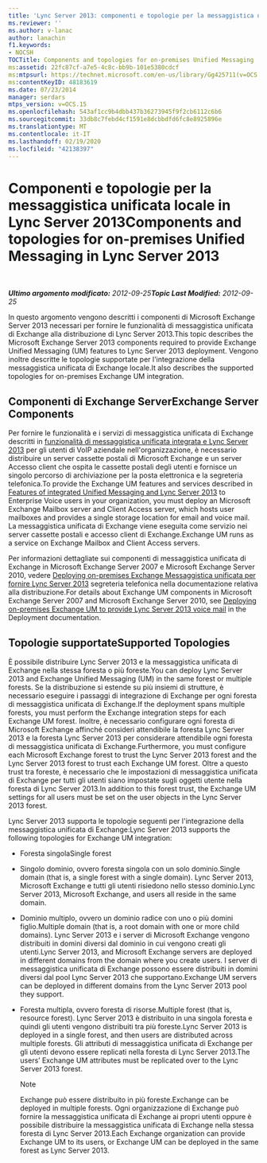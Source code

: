 ```yaml
---
title: 'Lync Server 2013: componenti e topologie per la messaggistica unificata locale'
ms.reviewer: ''
ms.author: v-lanac
author: lanachin
f1.keywords:
- NOCSH
TOCTitle: Components and topologies for on-premises Unified Messaging
ms:assetid: 22fc87cf-a7e5-4c8c-bb9b-101e5380cdcf
ms:mtpsurl: https://technet.microsoft.com/en-us/library/Gg425711(v=OCS.15)
ms:contentKeyID: 48183619
ms.date: 07/23/2014
manager: serdars
mtps_version: v=OCS.15
ms.openlocfilehash: 543af1cc9b4dbb437b36273945f9f2cb6112c6b6
ms.sourcegitcommit: 33db8c7febd4cf1591e8dcbbdfd6fc8e8925896e
ms.translationtype: MT
ms.contentlocale: it-IT
ms.lasthandoff: 02/19/2020
ms.locfileid: "42138397"
---
```

<div data-xmlns="http://www.w3.org/1999/xhtml">

<div class="topic" data-xmlns="http://www.w3.org/1999/xhtml" data-msxsl="urn:schemas-microsoft-com:xslt" data-cs="http://msdn.microsoft.com/">

<div data-asp="https://msdn2.microsoft.com/asp">

# <a name="components-and-topologies-for-on-premises-unified-messaging-in-lync-server-2013"></a><span data-ttu-id="ceb29-102">Componenti e topologie per la messaggistica unificata locale in Lync Server 2013</span><span class="sxs-lookup"><span data-stu-id="ceb29-102">Components and topologies for on-premises Unified Messaging in Lync Server 2013</span></span>

</div>

<div id="mainSection">

<div id="mainBody">

<span> </span>

<span data-ttu-id="ceb29-103">_**Ultimo argomento modificato:** 2012-09-25_</span><span class="sxs-lookup"><span data-stu-id="ceb29-103">_**Topic Last Modified:** 2012-09-25_</span></span>

<span data-ttu-id="ceb29-104">In questo argomento vengono descritti i componenti di Microsoft Exchange Server 2013 necessari per fornire le funzionalità di messaggistica unificata di Exchange alla distribuzione di Lync Server 2013.</span><span class="sxs-lookup"><span data-stu-id="ceb29-104">This topic describes the Microsoft Exchange Server 2013 components required to provide Exchange Unified Messaging (UM) features to Lync Server 2013 deployment.</span></span> <span data-ttu-id="ceb29-105">Vengono inoltre descritte le topologie supportate per l'integrazione della messaggistica unificata di Exchange locale.</span><span class="sxs-lookup"><span data-stu-id="ceb29-105">It also describes the supported topologies for on-premises Exchange UM integration.</span></span>

<div>

## <a name="exchange-server-components"></a><span data-ttu-id="ceb29-106">Componenti di Exchange Server</span><span class="sxs-lookup"><span data-stu-id="ceb29-106">Exchange Server Components</span></span>

<span data-ttu-id="ceb29-107">Per fornire le funzionalità e i servizi di messaggistica unificata di Exchange descritti in [funzionalità di messaggistica unificata integrata e Lync Server 2013](lync-server-2013-features-of-integrated-unified-messaging.md) per gli utenti di VoIP aziendale nell'organizzazione, è necessario distribuire un server cassette postali di Microsoft Exchange e un server Accesso client che ospita le cassette postali degli utenti e fornisce un singolo percorso di archiviazione per la posta elettronica e la segreteria telefonica.</span><span class="sxs-lookup"><span data-stu-id="ceb29-107">To provide the Exchange UM features and services described in [Features of integrated Unified Messaging and Lync Server 2013](lync-server-2013-features-of-integrated-unified-messaging.md) to Enterprise Voice users in your organization, you must deploy an Microsoft Exchange Mailbox server and Client Access server, which hosts user mailboxes and provides a single storage location for email and voice mail.</span></span> <span data-ttu-id="ceb29-108">La messaggistica unificata di Exchange viene eseguita come servizio nei server cassette postali e accesso client di Exchange.</span><span class="sxs-lookup"><span data-stu-id="ceb29-108">Exchange UM runs as a service on Exchange Mailbox and Client Access servers.</span></span>

<span data-ttu-id="ceb29-109">Per informazioni dettagliate sui componenti di messaggistica unificata di Exchange in Microsoft Exchange Server 2007 e Microsoft Exchange Server 2010, vedere [Deploying on-premises Exchange Messaggistica unificata per fornire Lync Server 2013](lync-server-2013-deploying-on-premises-exchange-um-to-provide-lync-server-2013-voice-mail.md) segreteria telefonica nella documentazione relativa alla distribuzione.</span><span class="sxs-lookup"><span data-stu-id="ceb29-109">For details about Exchange UM components in Microsoft Exchange Server 2007 and Microsoft Exchange Server 2010, see [Deploying on-premises Exchange UM to provide Lync Server 2013 voice mail](lync-server-2013-deploying-on-premises-exchange-um-to-provide-lync-server-2013-voice-mail.md) in the Deployment documentation.</span></span>

</div>

<div>

## <a name="supported-topologies"></a><span data-ttu-id="ceb29-110">Topologie supportate</span><span class="sxs-lookup"><span data-stu-id="ceb29-110">Supported Topologies</span></span>

<span data-ttu-id="ceb29-111">È possibile distribuire Lync Server 2013 e la messaggistica unificata di Exchange nella stessa foresta o più foreste.</span><span class="sxs-lookup"><span data-stu-id="ceb29-111">You can deploy Lync Server 2013 and Exchange Unified Messaging (UM) in the same forest or multiple forests.</span></span> <span data-ttu-id="ceb29-112">Se la distribuzione si estende su più insiemi di strutture, è necessario eseguire i passaggi di integrazione di Exchange per ogni foresta di messaggistica unificata di Exchange.</span><span class="sxs-lookup"><span data-stu-id="ceb29-112">If the deployment spans multiple forests, you must perform the Exchange integration steps for each Exchange UM forest.</span></span> <span data-ttu-id="ceb29-113">Inoltre, è necessario configurare ogni foresta di Microsoft Exchange affinché consideri attendibile la foresta Lync Server 2013 e la foresta Lync Server 2013 per considerare attendibile ogni foresta di messaggistica unificata di Exchange.</span><span class="sxs-lookup"><span data-stu-id="ceb29-113">Furthermore, you must configure each Microsoft Exchange forest to trust the Lync Server 2013 forest and the Lync Server 2013 forest to trust each Exchange UM forest.</span></span> <span data-ttu-id="ceb29-114">Oltre a questo trust tra foreste, è necessario che le impostazioni di messaggistica unificata di Exchange per tutti gli utenti siano impostate sugli oggetti utente nella foresta di Lync Server 2013.</span><span class="sxs-lookup"><span data-stu-id="ceb29-114">In addition to this forest trust, the Exchange UM settings for all users must be set on the user objects in the Lync Server 2013 forest.</span></span>

<span data-ttu-id="ceb29-115">Lync Server 2013 supporta le topologie seguenti per l'integrazione della messaggistica unificata di Exchange:</span><span class="sxs-lookup"><span data-stu-id="ceb29-115">Lync Server 2013 supports the following topologies for Exchange UM integration:</span></span>

  - <span data-ttu-id="ceb29-116">Foresta singola</span><span class="sxs-lookup"><span data-stu-id="ceb29-116">Single forest</span></span>

  - <span data-ttu-id="ceb29-117">Singolo dominio, ovvero foresta singola con un solo dominio.</span><span class="sxs-lookup"><span data-stu-id="ceb29-117">Single domain (that is, a single forest with a single domain).</span></span> <span data-ttu-id="ceb29-118">Lync Server 2013, Microsoft Exchange e tutti gli utenti risiedono nello stesso dominio.</span><span class="sxs-lookup"><span data-stu-id="ceb29-118">Lync Server 2013, Microsoft Exchange, and users all reside in the same domain.</span></span>

  - <span data-ttu-id="ceb29-119">Dominio multiplo, ovvero un dominio radice con uno o più domini figlio.</span><span class="sxs-lookup"><span data-stu-id="ceb29-119">Multiple domain (that is, a root domain with one or more child domains).</span></span> <span data-ttu-id="ceb29-120">Lync Server 2013 e i server di Microsoft Exchange vengono distribuiti in domini diversi dal dominio in cui vengono creati gli utenti.</span><span class="sxs-lookup"><span data-stu-id="ceb29-120">Lync Server 2013, and Microsoft Exchange servers are deployed in different domains from the domain where you create users.</span></span> <span data-ttu-id="ceb29-121">I server di messaggistica unificata di Exchange possono essere distribuiti in domini diversi dal pool Lync Server 2013 che supportano.</span><span class="sxs-lookup"><span data-stu-id="ceb29-121">Exchange UM servers can be deployed in different domains from the Lync Server 2013 pool they support.</span></span>

  - <span data-ttu-id="ceb29-122">Foresta multipla, ovvero foresta di risorse.</span><span class="sxs-lookup"><span data-stu-id="ceb29-122">Multiple forest (that is, resource forest).</span></span> <span data-ttu-id="ceb29-123">Lync Server 2013 è distribuito in una singola foresta e quindi gli utenti vengono distribuiti tra più foreste.</span><span class="sxs-lookup"><span data-stu-id="ceb29-123">Lync Server 2013 is deployed in a single forest, and then users are distributed across multiple forests.</span></span> <span data-ttu-id="ceb29-124">Gli attributi di messaggistica unificata di Exchange per gli utenti devono essere replicati nella foresta di Lync Server 2013.</span><span class="sxs-lookup"><span data-stu-id="ceb29-124">The users’ Exchange UM attributes must be replicated over to the Lync Server 2013 forest.</span></span>
    
    <div>
    

    > [!NOTE]  
    > <span data-ttu-id="ceb29-125">Exchange può essere distribuito in più foreste.</span><span class="sxs-lookup"><span data-stu-id="ceb29-125">Exchange can be deployed in multiple forests.</span></span> <span data-ttu-id="ceb29-126">Ogni organizzazione di Exchange può fornire la messaggistica unificata di Exchange ai propri utenti oppure è possibile distribuire la messaggistica unificata di Exchange nella stessa foresta di Lync Server 2013.</span><span class="sxs-lookup"><span data-stu-id="ceb29-126">Each Exchange organization can provide Exchange UM to its users, or Exchange UM can be deployed in the same forest as Lync Server 2013.</span></span>

    
    </div>

</div>

</div>

<span> </span>

</div>

</div>

</div>


